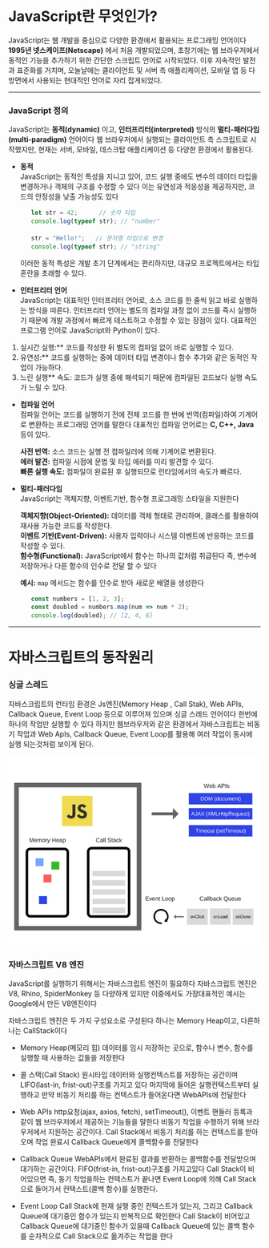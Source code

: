 # JavaScript란 무엇인가?
JavaScript는 웹 개발을 중심으로 다양한 환경에서 활용되는 프로그래밍 언어이다 **1995년 넷스케이프(Netscape)** 에서 처음 개발되었으며, 초창기에는 웹 브라우저에서 동적인 기능을 추가하기 위한 간단한 스크립트 언어로 시작되었다. 이후 지속적인 발전과 표준화를 거치며, 오늘날에는 클라이언트 및 서버 측 애플리케이션, 모바일 앱 등 다방면에서 사용되는 현대적인 언어로 자리 잡게되었다.

---  

### JavaScript 정의
JavaScript는 **동적(dynamic)** 이고, **인터프리터(interpreted)** 방식의 **멀티-패러다임(multi-paradigm)** 언어이다
웹 브라우저에서 실행되는 클라이언트 측 스크립트로 시작했지만, 현재는 서버, 모바일, 데스크탑 애플리케이션 등 
다양한 환경에서 활용된다.

  - **동적**  
    JavaScript는 동적인 특성을 지니고 있어, 코드 실행 중에도 변수의 데이터 타입을 변경하거나 객체의 구조를 수정할 수 있다
    이는 유연성과 적응성을 제공하지만, 코드의 안정성을 낮출 가능성도 있다
    ```javascript
       let str = 42;      // 숫자 타입
       console.log(typeof str); // "number"

       str = "Hello!";   // 문자열 타입으로 변경
       console.log(typeof str); // "string"
    ```
    이러한 동적 특성은 개발 초기 단계에서는 편리하지만, 대규모 프로젝트에서는 타입 혼란을 초래할 수 있다.

  - **인터프리터 언어**  
    JavaScript는 대표적인 인터프리터 언어로, 소스 코드를 한 줄씩 읽고 바로 실행하는 방식을 따른다. 인터프리터 언어는 별도의 컴파일 과정 없이 코드를 즉시 실행하기 때문에 개발 과정에서 빠르게 테스트하고 수정할 수 있는 장점이 있다. 대표적인 프로그램 언어로 JavaScript와 Python이 있다.
      
  1. 실시간 실행:** 코드를 작성한 뒤 별도의 컴파일 없이 바로 실행할 수 있다.  
  2. 유연성:** 코드를 실행하는 중에 데이터 타입 변경이나 함수 추가와 같은 동적인 작업이 가능하다.  
  3. 느린 실행** 속도: 코드가 실행 중에 해석되기 때문에 컴파일된 코드보다 실행 속도가 느릴 수 있다.   
  
  - **컴파일 언어**  
    컴파일 언어는 코드를 실행하기 전에 전체 코드를 한 번에 번역(컴파일)하여 기계어로 변환하는 프로그래밍 언어를 말한다 
    대표적인 컴파일 언어로는 **C, C++, Java** 등이 있다.  

      **사전 번역:** 소스 코드는 실행 전 컴파일러에 의해 기계어로 변환된다.  
      **에러 발견:** 컴파일 시점에 문법 및 타입 에러를 미리 발견할 수 있다.  
      **빠른 실행 속도:** 컴파일이 완료된 후 실행되므로 런타임에서의 속도가 빠르다.  


  - **멀티-패러다임**  
    JavaScript는 객체지향, 이벤트기반, 함수형 프로그래밍 스타일을 지원한다 

    **객체지향(Object-Oriented):** 데이터를 객체 형태로 관리하며, 클래스를 활용하여 재사용 가능한 코드를 작성한다.  
    **이벤트 기반(Event-Driven):** 사용자 입력이나 시스템 이벤트에 반응하는 코드를 작성할 수 있다.  
    **함수형(Functional):** JavaScript에서 함수는 하나의 값처럼 취급된다 즉, 변수에 저장하거나 다른 함수의 인수로 전달 할 수 있다    

      **예시:** `map` 메서드는 함수를 인수로 받아 새로운 배열을 생성한다 
       ```javascript
          const numbers = [1, 2, 3];
          const doubled = numbers.map(num => num * 2);
          console.log(doubled); // [2, 4, 6]
      ```

---  

# 자바스크립트의 동작원리

  ### 싱글 스레드
  자바스크립트의 런타임 환경은 Js엔진(Memory Heap , Call Stak), Web APIs, Callback Queue, Event Loop 등으로 이루어져 있으며
  싱글 스레드 언어이다 한번에 하나의 작업만 실행할 수 있다 하지만 웹브라우저와 같은 환경에서 자바스크립트는 비동기 작업과 
  Web ApIs, Callback Queue, Event Loop를 활용해 여러 작업이 동시에 실행 되는것처럼 보이게 된다.

  <img src="/study\assets\js-motion.png" />

  ### 자바스크립트 V8 엔진
  JavaScript를 실행하기 위해서는 자바스크립트 엔진이 필요하다 자바스크립트 엔진은 V8, Rhino, SpiderMonkey 등
  다양하게 있지만 이중에서도 가장대표적인 예시는 Google에서 만든 V8엔진이다 

  자바스크립트 엔진은 두 가지 구성요소로 구성된다 하나는 Memory Heap이고, 다른하나는 CallStack이다
  - Memory Heap(메모리 힙)
    데이터를 임시 저장하는 곳으로, 함수나 변수, 함수를 실행할 때 사용하는 값들을 저장한다 
  
  - 콜 스택(Call Stack)
    원시타입 데이터와 실행컨텍스트를 저장하는 공간이며 LIFO(last-in, frist-out)구조를 가지고 있다
    마지막에 들어온 실행컨텍스트부터 실행하고 만약 비동기 처리를 하는 컨텍스트가 들어온다면 WebAPIs에 전달한다

  - Web APIs
    http요청(ajax, axios, fetch), setTimeout(), 이벤트 핸들러 등록과 같이 웹 브라우저에서 제공하는 기능들을 말한다
    비동기 작업을 수행하기 위해 브라우저에서 지원하는 공간이다. Call Stack에서 비동기 처리를 하는 컨텍스트를 받아오며
    작업 완료시 Callback Queue에게 콜백함수를 전달한다

  - Callback Queue
    WebAPIs에서 완료된 결과를 반환하는 콜백함수를 전달받으며 대기하는 공간이다. FIFO(frist-in, frist-out)구조를 가지고있다
    Call Stack이 비어있으면 즉, 동기 작업을하는 컨텍스트가 끝나면 Event Loop에 의해 Call Stack으로 들어가서 
    컨택스트(콜백 함수)를 실행한다.

  - Event Loop
    Call Stack에 현재 실행 중인 컨텍스트가 있는지, 그리고 Callback Queue에 대기중인 함수가 있는지 반복적으로 확인한다
    Call Stack이 비어있고 Callback Queue에 대기중인 함수가 있을때 Callback Queue에 있는 콜백 함수를 순차적으로 Call Stack으로 
    옮겨주는 작업을 한다
